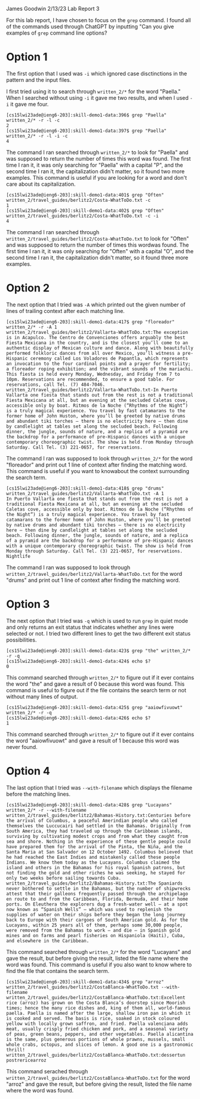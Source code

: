 James Goodwin
2/13/23
Lab Report 3

For this lab report, I have chosen to focus on the `grep` command. I found all of the commands used through ChatGPT by inputting "Can you give examples of `grep` command 
line options?

# Option 1

The first option that I used was `-i` which ignored case disctinctions in the pattern and the input files. 

I first tried using it to search through `written_2/*` for the word "Paella." When I searched without using `-i` it gave me two results, and when I used `-i` it gave
me four. 

```
[cs15lwi23ade@ieng6-203]:skill-demo1-data:396$ grep "Paella" written_2/* -r -l -c
2
[cs15lwi23ade@ieng6-203]:skill-demo1-data:397$ grep "Paella" written_2/* -r -l -i -c
4
```
The command I ran searched through `written_2/*` to look for "Paella" and was supposed to return the number of times this word was found. The first time I ran it, 
it was only searching for "Paella" with a capital "P", and the second time I ran it, the capitalization didn't matter, so it found two more examples. This command is useful if you are looking for a word and don't care about its capitalization. 
 
```
[cs15lwi23ade@ieng6-203]:skill-demo1-data:401$ grep "Often" written_2/travel_guides/berlitz2/Costa-WhatToDo.txt -c
1
[cs15lwi23ade@ieng6-203]:skill-demo1-data:402$ grep "Often" written_2/travel_guides/berlitz2/Costa-WhatToDo.txt -c -i
4
```
The command I ran searched through `written_2/travel_guides/berlitz2/Costa-WhatToDo.txt` to look for "Often" and was supposed to return the number of times this wordwas found. The first time I ran it, it was only searching for "Often" with a capital "O", and the second time I ran it, the capitalization didn't matter, so it found three more examples. 

# Option 2

The next option that I tried was `-A` which printed out the given number of lines of trailing context after each matching line. 
```
[cs15lwi23ade@ieng6-203]:skill-demo1-data:417$ grep "floreador" written_2/* -r -A 1
written_2/travel_guides/berlitz2/Vallarta-WhatToDo.txt:The exception is in Acapulco. The Centro de Convenciones offers arguably the best Fiesta Mexicana in the country, and is the closest you’ll come to an authentic display of Mexican culture and dance. Along with beautifully performed folkloric dances from all over Mexico, you’ll witness a pre-Hispanic ceremony called Los Voladores de Papantla, which represents an invocation to the four cardinal points and a prayer for fertility; a floreador roping exhibition; and the vibrant sounds of the mariachi. This fiesta is held every Monday, Wednesday, and Friday from 7 to 10pm. Reservations are recommended, to ensure a good table. For reservations, call Tel. (7) 484-7046.
written_2/travel_guides/berlitz2/Vallarta-WhatToDo.txt-In Puerto Vallarta one fiesta that stands out from the rest is not a traditional Fiesta Mexicana at all, but an evening at the secluded Caletas cove, accessible only by boat. Ritmos de la Noche (“Rhythms of the Night”) is a truly magical experience. You travel by fast catamarans to the former home of John Huston, where you’ll be greeted by native drums and abundant tiki torches — there is no electricity here — then dine by candlelight at tables set along the secluded beach. Following dinner, the jungle, sounds of nature, and a replica of a pyramid are the backdrop for a performance of pre-Hispanic dances with a unique contemporary choreographic twist. The show is held from Monday through Saturday. Call Tel. (3) 221-0657, for reservations.
```
The command I ran was supposed to look through `written_2/*` for the word "floreador" and print out 1 line of context after finding the matching word. This command is useful if you want to knowabout the context surrounding the search term. 

```
[cs15lwi23ade@ieng6-203]:skill-demo1-data:418$ grep "drums" written_2/travel_guides/berlitz2/Vallarta-WhatToDo.txt -A 1
In Puerto Vallarta one fiesta that stands out from the rest is not a traditional Fiesta Mexicana at all, but an evening at the secluded Caletas cove, accessible only by boat. Ritmos de la Noche (“Rhythms of the Night”) is a truly magical experience. You travel by fast catamarans to the former home of John Huston, where you’ll be greeted by native drums and abundant tiki torches — there is no electricity here — then dine by candlelight at tables set along the secluded beach. Following dinner, the jungle, sounds of nature, and a replica of a pyramid are the backdrop for a performance of pre-Hispanic dances with a unique contemporary choreographic twist. The show is held from Monday through Saturday. Call Tel. (3) 221-0657, for reservations.
Nightlife
```
The command I ran was supposed to look through `written_2/travel_guides/berlitz2/Vallarta-WhatToDo.txt` for the word "drums" and print out 1 line of context after finding the matching word.

# Option 3

The next option that I tried was `-q` which is used to run `grep` in quiet mode and only returns an exit status that indicates whether any lines were selected or not.
I tried two different lines to get the two different exit status possibilities. 
```
[cs15lwi23ade@ieng6-203]:skill-demo1-data:423$ grep "the" written_2/* -r -q
[cs15lwi23ade@ieng6-203]:skill-demo1-data:424$ echo $?
0
```
This command searched through `written_2/*` to figure out if it ever contains the word "the" and gave a result of 0 because this word was found. This command is useful to figure out if the file contains the search term or not without many lines of output. 

```
[cs15lwi23ade@ieng6-203]:skill-demo1-data:425$ grep "aaiowfivuowt" written_2/* -r -q
[cs15lwi23ade@ieng6-203]:skill-demo1-data:426$ echo $?
1
```
This command searched through `written_2/*` to figure out if it ever contains the word "aaiowfivuowt" and gave a result of 1 because this word was never found. 

# Option 4

The last option that I tried was `--with-filename` which displays the filename before the matching lines. 
```
[cs15lwi23ade@ieng6-203]:skill-demo1-data:428$ grep "Lucayans" written_2/* -r --with-filename
written_2/travel_guides/berlitz2/Bahamas-History.txt:Centuries before the arrival of Columbus, a peaceful Amerindian people who called themselves the Luccucairi had settled in the Bahamas. Originally from South America, they had traveled up through the Caribbean islands, surviving by cultivating modest crops and from what they caught from sea and shore. Nothing in the experience of these gentle people could have prepared them for the arrival of the Pinta, the Niña, and the Santa Maria at San Salvador on 12 October 1492. Columbus believed that he had reached the East Indies and mistakenly called these people Indians. We know them today as the Lucayans. Columbus claimed the island and others in the Bahamas for his royal Spanish patrons, but not finding the gold and other riches he was seeking, he stayed for only two weeks before sailing towards Cuba.
written_2/travel_guides/berlitz2/Bahamas-History.txt:The Spaniards never bothered to settle in the Bahamas, but the number of shipwrecks attest that their galleons frequently passed through the archipelago en route to and from the Caribbean, Florida, Bermuda, and their home ports. On Eleuthera the explorers dug a fresh-water well — at a spot now known as “Spanish Wells” — which was used to replenish the supplies of water on their ships before they began the long journey back to Europe with their cargoes of South American gold. As for the Lucayans, within 25 years all of them, perhaps some 30,000 people, were removed from the Bahamas to work — and die — in Spanish gold mines and on farms and pearl fisheries on Hispaniola (Haiti), Cuba, and elsewhere in the Caribbean.
```
This command searched through `written_2/*` for the word "Lucayans" and gave the result, but before giving the result, listed the file name where the word was found. This command is useful if you also want to know where to find the file that contains the search term. 
```
[cs15lwi23ade@ieng6-203]:skill-demo1-data:434$ grep "arroz" written_2/travel_guides/berlitz2/CostaBlanca-WhatToDo.txt --with-filename
written_2/travel_guides/berlitz2/CostaBlanca-WhatToDo.txt:Excellent rice (arroz) has grown on the Costa Blanca’s doorstep since Moorish times; hence the many rice dishes and, king of them all, world-famous paella. Paella is named after the large, shallow iron pan in which it is cooked and served. The basis is rice, soaked in stock coloured yellow with locally grown saffron, and fried. Paella valenciana adds meat, usually crisply fried chicken and pork, and a seasonal variety of peas, green beans, peppers, and other vegetables. Paella alicantina is the same, plus generous portions of whole prawns, mussels, small whole crabs, octopus, and slices of lemon. A good one is a gastronomic thrill!
written_2/travel_guides/berlitz2/CostaBlanca-WhatToDo.txt:dessertun postrericearroz
```
This command serached through `written_2/travel_guides/berlitz2/CostaBlanca-WhatToDo.txt` for the word "arroz" and gave the result, but before giving the result, listed the file name where the word was found. 


